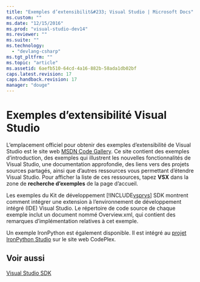 ```yaml
---
title: "Exemples d’extensibilit&#233; Visual Studio | Microsoft Docs"
ms.custom: ""
ms.date: "12/15/2016"
ms.prod: "visual-studio-dev14"
ms.reviewer: ""
ms.suite: ""
ms.technology: 
  - "devlang-csharp"
ms.tgt_pltfrm: ""
ms.topic: "article"
ms.assetid: 6aefb510-64cd-4a16-882b-58ada1db02bf
caps.latest.revision: 17
caps.handback.revision: 17
manager: "douge"
---
```

# Exemples d’extensibilit&#233; Visual Studio
L’emplacement officiel pour obtenir des exemples d’extensibilité de Visual Studio est le site web [MSDN Code Gallery](http://go.microsoft.com/fwlink/?LinkID=127810). Ce site contient des exemples d’introduction, des exemples qui illustrent les nouvelles fonctionnalités de Visual Studio, une documentation approfondie, des liens vers des projets sources partagés, ainsi que d’autres ressources vous permettant d’étendre Visual Studio. Pour afficher la liste de ces ressources, tapez **VSX** dans la zone de **recherche d’exemples** de la page d’accueil.  
  
 Les exemples du Kit de développement [!INCLUDE[vsprvs](../code-quality/includes/vsprvs_md.md)] SDK montrent comment intégrer une extension à l’environnement de développement intégré \(IDE\) Visual Studio. Le répertoire de code source de chaque exemple inclut un document nommé Overview.xml, qui contient des remarques d’implémentation relatives à cet exemple.  
  
 Un exemple IronPython est également disponible. Il est intégré au [projet IronPython Studio](http://go.microsoft.com/fwlink/?LinkID=183554) sur le site web CodePlex.  
  
## Voir aussi  
 [Visual Studio SDK](1f7c348a-114c-4243-b392)